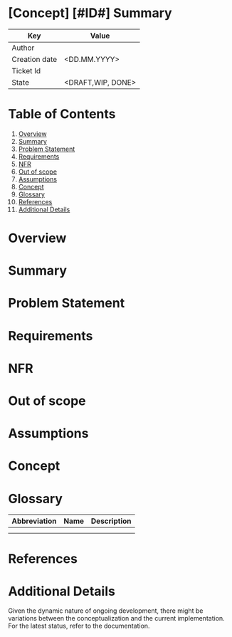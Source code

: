 # \[Concept\] \[#ID#\] Summary

| Key           | Value             |
|---------------|-------------------|
| Author        | <name>            |
| Creation date | <DD.MM.YYYY>      |
| Ticket Id     | <ID> <url>        |
| State         | <DRAFT,WIP, DONE> |

# Table of Contents
1. [Overview](#overview)
2. [Summary](#summary)
3. [Problem Statement](#problem-statement)
4. [Requirements](#requirements)
5. [NFR](#nfr)
6. [Out of scope](#out-of-scope)
7. [Assumptions](#assumptions)
8. [Concept](#concept)
9. [Glossary](#glossary)
10. [References](#references)
11. [Additional Details](#additional-details)


# Overview

# Summary

# Problem Statement

# Requirements

# NFR

# Out of scope

# Assumptions

# Concept

# Glossary

| Abbreviation | Name | Description   |
|--------------|------|---------------|
|              |      |               |
|              |      |               |

# References

# Additional Details
Given the dynamic nature of ongoing development, there might be variations between the conceptualization and the current implementation. For the latest status, refer to the documentation.
